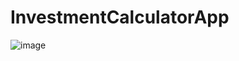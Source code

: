 # InvestmentCalculatorApp

![image](https://github.com/user-attachments/assets/f2b2e208-5951-495e-9fce-cbc466e8bcf7)
